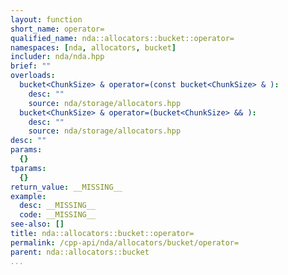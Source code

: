 ```yaml
---
layout: function
short_name: operator=
qualified_name: nda::allocators::bucket::operator=
namespaces: [nda, allocators, bucket]
includer: nda/nda.hpp
brief: ""
overloads:
  bucket<ChunkSize> & operator=(const bucket<ChunkSize> & ):
    desc: ""
    source: nda/storage/allocators.hpp
  bucket<ChunkSize> & operator=(bucket<ChunkSize> && ):
    desc: ""
    source: nda/storage/allocators.hpp
desc: ""
params:
  {}
tparams:
  {}
return_value: __MISSING__
example:
  desc: __MISSING__
  code: __MISSING__
see-also: []
title: nda::allocators::bucket::operator=
permalink: /cpp-api/nda/allocators/bucket/operator=
parent: nda::allocators::bucket
...
```


